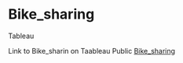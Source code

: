 # Bike_sharing
Tableau


Link to Bike_sharin on Taableau Public [Bike_sharing](https://public.tableau.com/app/profile/angelique.walker#!/?newProfile=&activeTab=0)
